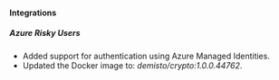
#### Integrations
##### Azure Risky Users
- Added support for authentication using Azure Managed Identities.
- Updated the Docker image to: *demisto/crypto:1.0.0.44762*.
